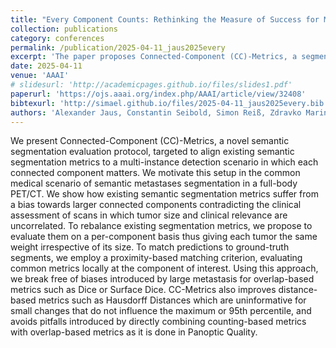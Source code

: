 ```yaml
---
title: "Every Component Counts: Rethinking the Measure of Success for Medical Semantic Segmentation in Multi-Instance Segmentation Tasks"
collection: publications
category: conferences
permalink: /publication/2025-04-11_jaus2025every
excerpt: 'The paper proposes Connected-Component (CC)-Metrics, a segmentation evaluation protocol for multi-instance detection where each connected component is equally important. Designed for cases like metastases segmentation in PET/CT, it removes bias toward large tumors by evaluating metrics per component using proximity-based matching. This approach corrects issues in overlap-, distance-, and counting-based metrics, providing fairer clinical assessment.'
date: 2025-04-11
venue: 'AAAI'
# slidesurl: 'http://academicpages.github.io/files/slides1.pdf'
paperurl: 'https://ojs.aaai.org/index.php/AAAI/article/view/32408'
bibtexurl: 'http://simael.github.io/files/2025-04-11_jaus2025every.bib'
authors: 'Alexander Jaus, Constantin Seibold, Simon Reiß, Zdravko Marinov, Keyi Li, Zeling Ye, Stefan Krieg, Jens Kleesiek, Rainer Stiefelhagen.'
---
```

We present Connected-Component (CC)-Metrics, a novel semantic segmentation evaluation protocol, targeted to align existing semantic segmentation metrics to a multi-instance detection scenario in which each connected component matters. We motivate this setup in the common medical scenario of semantic metastases segmentation in a full-body PET/CT. We show how existing semantic segmentation metrics suffer from a bias towards larger connected components contradicting the clinical assessment of scans in which tumor size and clinical relevance are uncorrelated. To rebalance existing segmentation metrics, we propose to evaluate them on a per-component basis thus giving each tumor the same weight irrespective of its size. To match predictions to ground-truth segments, we employ a proximity-based matching criterion, evaluating common metrics locally at the component of interest. Using this approach, we break free of biases introduced by large metastasis for overlap-based metrics such as Dice or Surface Dice. CC-Metrics also improves distance-based metrics such as Hausdorff Distances which are uninformative for small changes that do not influence the maximum or 95th percentile, and avoids pitfalls introduced by directly combining counting-based metrics with overlap-based metrics as it is done in Panoptic Quality.